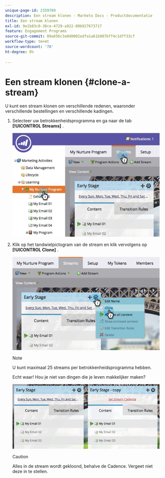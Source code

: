 ```yaml
---
unique-page-id: 2359789
description: Een stream klonen - Marketo Docs - Productdocumentatie
title: Een stream klonen
exl-id: 9e1b83c0-38ce-4729-a922-80b927673717
feature: Engagement Programs
source-git-commit: 09a656c3a0d0002edfa1a61b987bff4c1dff33cf
workflow-type: tm+mt
source-wordcount: '78'
ht-degree: 0%

---
```


# Een stream klonen {#clone-a-stream}

U kunt een stream klonen om verschillende redenen, waaronder verschillende bestellingen en verschillende kadingen.

1. Selecteer uw betrokkenheidsprogramma en ga naar de tab **[!UICONTROL Streams]** .

   ![](assets/cloneasteam.jpg)

1. Klik op het tandwielpictogram van de stream en klik vervolgens op **[!UICONTROL Clone]** .

   ![](assets/image2014-9-15-17-3a0-3a23.png)

   >[!NOTE]
   >
   >U kunt maximaal 25 streams per betrokkenheidsprogramma hebben.

   Echt waar! Hou je niet van dingen die je leven makkelijker maken?

   ![](assets/image2014-9-15-17-3a1-3a20.png)

   >[!CAUTION]
   >
   >Alles in de stream wordt gekloond, behalve de Cadence. Vergeet niet deze in te stellen.
